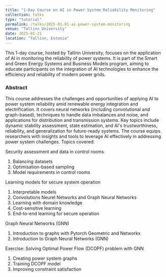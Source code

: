 ```yaml
---
title: "1-Day Course on AI in Power System Reliability Monitoring"
collection: talks
type: "tutorial"
permalink: /talks/2025-01-01-ai-power-system-monitoring
venue: "Tallinn University"
date: 2025-01-21
location: "Tallinn, Estonia"
---
```

This 1-day course, hosted by Tallinn University, focuses on the application of AI in monitoring the reliability of power systems. It is part of the Smart and Green Energy Systems and Business Models program, aiming to educate participants on the integration of AI technologies to enhance the efficiency and reliability of modern power grids.

### Abstract
This course addresses the challenges and opportunities of applying AI to power system reliability amid renewable energy integration and electrification. It covers neural networks (including convolutional and graph-based), techniques to handle data imbalances and noise, and applications for distribution and transmission systems. Key topics include dynamic stability assessment, state estimation, and AI's trustworthiness, reliability, and generalization for future-ready systems. The course equips researchers with insights and tools to leverage AI effectively in addressing power system challenges. Topics covered:

Security assessment and data in control rooms
1.	Balancing datasets
2.	Optimisation-based sampling
3.	Model requirements in control rooms

Learning models for secure system operation
1.	Interpretable models
2.	Convolutions Neurel Networks and Graph Neural Networks 
3.	Learning with domain knowledge
4.	Cost-sensitive learning 
5.	End-to-end learning for secure operation

Graph Neural Networks (GNN)
1.	Introduction to graphs with Pytorch Geometric and Networkx
2.	Introduction to Graph Neural Networks (GNN)

Exercise: Solving Optimal Power Flow (DCOPF) problem with GNN
1.	Creating power system graphs
2.	Training DCOPF model
3.	Improving constraint satisfaction